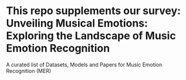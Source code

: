 # This repo supplements our survey: Unveiling Musical Emotions: Exploring the Landscape of Music Emotion Recognition

A curated list of Datasets, Models and Papers for Music Emotion Recognition (MER)
